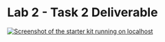 # **Lab 2 - Task 2 Deliverable**

[![Screenshot of the starter kit running on localhost](screenshot-task2.png)](https://www.creative-tim.com/product/soft-ui-dashboard-django)